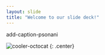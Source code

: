 ```yaml
---
layout: slide
title: "Welcome to our slide deck!"
---
```


add-caption-psonani

![cooler-octocat](https://octodex.github.com/images/twenty-percent-cooler-octocat.png)
{: .center}
